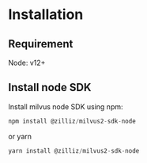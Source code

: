 # Installation

## Requirement
Node: v12+

## Install node SDK
Install milvus node SDK using npm:
```javascript
npm install @zilliz/milvus2-sdk-node
```

or yarn
```javascript
yarn install @zilliz/milvus2-sdk-node
```
